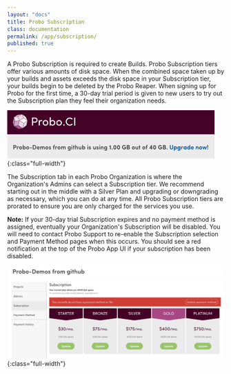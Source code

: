 ```yaml
---
layout: "docs"
title: Probo Subscription
class: documentation
permalink: /app/subscription/
published: true
---
```

A Probo Subscription is required to create Builds. Probo Subscription tiers offer various amounts of disk space. When the combined space taken up by your builds and assets exceeds the disk space in your Subscription tier, your builds begin to be deleted by the Probo Reaper. When signing up for Probo for the first time, a 30-day trial period is given to new users to try out the Subscription plan they feel their organization needs.

![Probo Account Usage screenshot](/images/probo-account-usage.png){:class="full-width"}

The Subscription tab in each Probo Organization is where the Organization's Admins can select a Subscription tier. We recommend starting out in the middle with a Silver Plan and upgrading or downgrading as necessary, which you can do at any time. All Probo Subscription tiers are prorated to ensure you are only charged for the services you use.

**Note:** If your 30-day trial Subscription expires and no payment method is assigned, eventually your Organization's Subscription will be disabled. You will need to contact Probo Support to re-enable the Subscription selection and Payment Method pages when this occurs. You should see a red notification at the top of the Probo App UI if your subscription has been disabled.

![Probo Subscription Page screenshot](/images/probo-subscription-page.png){:class="full-width"}
